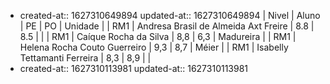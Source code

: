 -
  created-at:: 1627310649894
  updated-at:: 1627310649894
  | Nivel | Aluno | PE | PO | Unidade |
  | RM1 | Andresa Brasil de Almeida Axt Freire | 8.8 | 8.5 | |
  | RM1 | Caíque Rocha da Silva | 8,8 | 6,3 | Madureira |
  | RM1 | Helena Rocha Couto Guerreiro | 9,3 | 8,7 | Méier |
  | RM1 | Isabelly Tettamanti Ferreira | 8,3 | 8,9 | |
-
  created-at:: 1627310113981
  updated-at:: 1627310113981